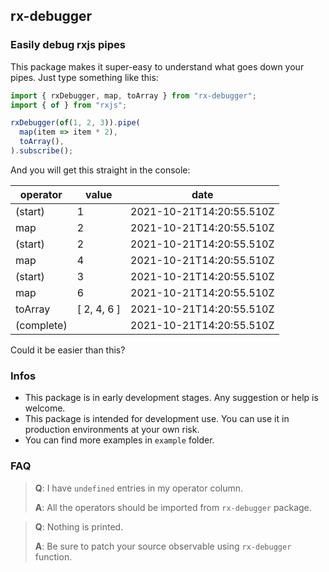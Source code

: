 ## rx-debugger
### Easily debug rxjs pipes

This package makes it super-easy to understand what goes down your pipes. 
Just type something like this:
```typescript
import { rxDebugger, map, toArray } from "rx-debugger";
import { of } from "rxjs";

rxDebugger(of(1, 2, 3)).pipe(
  map(item => item * 2),
  toArray(),
).subscribe();

```
And you will get this straight in the console:

| operator   | value       | date                     |
| ---------- | ----------- | ------------------------ |
| (start)    | 1           | 2021-10-21T14:20:55.510Z |
| map        | 2           | 2021-10-21T14:20:55.510Z |
| (start)    | 2           | 2021-10-21T14:20:55.510Z |
| map        | 4           | 2021-10-21T14:20:55.510Z |
| (start)    | 3           | 2021-10-21T14:20:55.510Z |
| map        | 6           | 2021-10-21T14:20:55.510Z |
| toArray    | [ 2, 4, 6 ] | 2021-10-21T14:20:55.510Z |
| (complete) |             | 2021-10-21T14:20:55.510Z |

Could it be easier than this?

### Infos

- This package is in early development stages. Any suggestion or help is welcome.
- This package is intended for development use. You can use it in production environments at your own risk. 
- You can find more examples in `example` folder.

### FAQ

> **Q**: I have `undefined` entries in my operator column.
>
> **A**: All the operators should be imported from `rx-debugger` package.

> **Q**: Nothing is printed.
>
> **A**: Be sure to patch your source observable using `rx-debugger` function.
